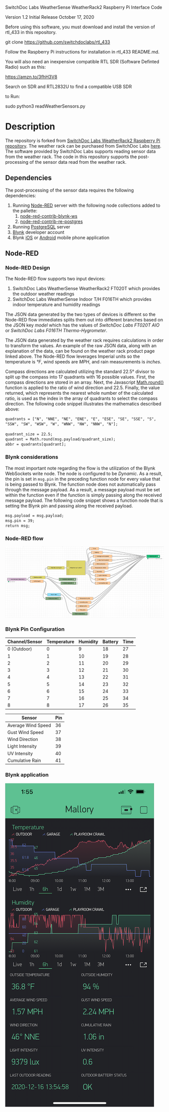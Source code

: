 SwitchDoc Labs WeatherSense WeatherRack2 Raspberry Pi Interface Code<BR>

Version 1.2 Initial Release October 17, 2020  <BR>

Before using this software, you must download and install the version of rtl_433 in this repository. 

git clone https://github.com/switchdoclabs/rtl_433

Follow the Raspberry Pi instructions for installation in rtl_433 README.md.

You will also need an inexpensive compatible RTL SDR (Software Definted Radio) such as this:

https://amzn.to/3fhH3V8

Search on SDR and RTL2832U to find a compatible USB SDR

to Run:

sudo python3 readWeatherSensors.py


# Description
The repository is forked from [SwitchDoc Labs WeatherRack2 Raspberry Pi repository](https://github.com/switchdoclabs/SDL_Pi_WeatherRack2). The weather rack can be purchased from SwitchDoc Labs [here](https://shop.switchdoc.com/products/wireless-weatherrack2). The software provided by SwitchDoc Labs supports reading sensor data from the weather rack. The code in this repository supports the post-processing of the sensor data read from the weather rack.

## Dependencies
The post-processing of the sensor data requires the following dependencies:
1. Running [Node-RED](https://www.nodered.org) server with the following node collections added to the pallette:
    1. [node-red-contrib-blynk-ws](https://github.com/gablau/node-red-contrib-blynk-ws)
    2. [node-red-contrib-re-postgres](https://www.npmjs.com/package/node-red-contrib-re-postgres)
2. Running [PostgreSQL](https://www.postgresql.org) server
3. [Blynk](https://blynk.io/en/developers) developer account
4. Blynk [iOS](https://apps.apple.com/us/app/blynk-iot-for-arduino-esp32/id808760481) or [Android](https://play.google.com/store/apps/details?id=cc.blynk) mobile phone application

## Node-RED
### Node-RED Design
The Node-RED flow supports two input devices:
1. SwitchDoc Labs WeatherSense WeatherRack2 FT020T which provides the outdoor weather readings
2. SwitchDoc Labs WeatherSense Indoor T/H F016TH which provides indoor temperature and humidity readings

The JSON data generated by the two types of devices is different so the Node-RED flow immediates splits them out into different branches based on the JSON key *model* which has the values of *SwitchDoc Labs FT020T AIO* or *SwitchDoc Labs F016TH Thermo-Hygrometer*.

The JSON data generated by the weather rack requires calculations in order to transform the values. An example of the raw JSON data, along with an explanation of the data, can be found on the weather rack product page linked above. The Node-RED flow leverages Imperial units so the temperature is *°F*, wind speeds are *MPH*, and rain measurements is *inches*.

Compass directions are calculated utilizing the standard 22.5° divisor to split up the compass into 17 quadrants with 16 possible values. First, the compass directions are stored in an array. Next, the Javascript [Math.round()](https://developer.mozilla.org/en-US/docs/Web/JavaScript/Reference/Global_Objects/Math/round) function is applied to the ratio of wind direction and 22.5. Finally, the value returned, which represents the nearest whole number of the calculated ratio, is used as the index in the array of quadrants to select the compass direction. The following code snippet illustrates the mathematics described above:

```
quadrants = ["N", "NNE", "NE", "ENE", "E", "ESE", "SE", "SSE", "S", "SSW", "SW", "WSW", "W", "WNW", "NW", "NNW", "N"];

quadrant_size = 22.5;
quadrant = Math.round(msg.payload/quadrant_size);
abbr = quadrants[quadrant];
```

### Blynk considerations
The most important note regarding the flow is the utilization of the Blynk WebSockets write node. The node is configured to be *Dynamic*. As a result, the pin is set in `msg.pin` in the preceding function node for every value that is being passed to Blynk. The function node does not automatically pass through the message payload. As a result, a message payload must be set within the function even if the function is simply passing along the received message payload. The following code snippet shows a function node that is setting the Blynk pin and passing along the received payload.

```
msg.payload = msg.payload;
msg.pin = 39;
return msg;
```

### Node-RED flow
![Mallory Node-RED flow](https://github.com/dad2cl3/SDL_Pi_WeatherRack2/blob/master/doc/WeatherSenseMalloryNodeRED.png)
### Blynk Pin Configuration
Channel/Sensor | Temperature | Humidity | Battery | Time
-------------- | ----------- | -------- | ------- | ----
0 (Outdoor) | 0 | 9 | 18 | 27
1 | 1 | 10 | 19 | 28
2 | 2 | 11 | 20 | 29
3 | 3 | 12 | 21 | 30
4 | 4 | 13 | 22 | 31
5 | 5 | 14 | 23 | 32
6 | 6 | 15 | 24 | 33
7 | 7 | 16 | 25 | 34
8 | 8 | 17 | 26 | 35


Sensor | Pin
------ | ---
Average Wind Speed | 36
Gust Wind Speed | 37
Wind Direction | 38
Light Intensity | 39
UV Intensity | 40
Cumulative Rain | 41

### Blynk application
![Blynk application](https://github.com/dad2cl3/SDL_Pi_WeatherRack2/blob/master/doc/WeatherSenseMalloryBlynk.png)